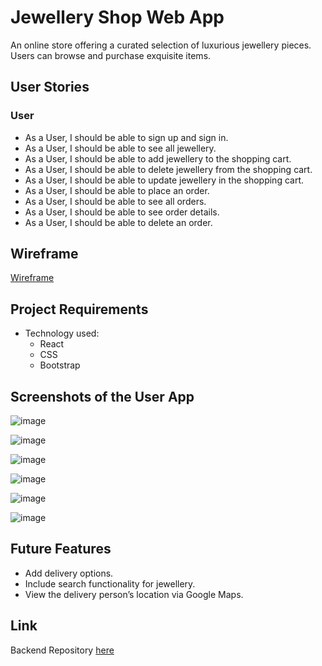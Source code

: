 # Jewellery Shop Web App
An online store offering a curated selection of luxurious jewellery pieces. Users can browse and purchase exquisite items.

## User Stories
### User 
- As a User, I should be able to sign up and sign in.
- As a User, I should be able to see all jewellery.
- As a User, I should be able to add jewellery to the shopping cart.
- As a User, I should be able to delete jewellery from the shopping cart.
- As a User, I should be able to update jewellery in the shopping cart.
- As a User, I should be able to place an order.
- As a User, I should be able to see all orders.
- As a User, I should be able to see order details.
- As a User, I should be able to delete an order.

## Wireframe
[Wireframe](https://www.canva.com/design/DAGRovr_syU/9kuxpPXNoR9GcVqMCoDYZw/view?utm_content=DAGRovr_syU&utm_campaign=designshare&utm_medium=link&utm_source=editor)

## Project Requirements
- Technology used:
    - React 
    - CSS
    - Bootstrap

## Screenshots of the User App
![image](https://github.com/user-attachments/assets/4caccdd3-5100-4062-acfa-47c7471987a8)


![image](https://github.com/user-attachments/assets/cfa72d31-fdf5-4222-af14-e259eb4030ec)

![image](https://github.com/user-attachments/assets/88755986-989e-4613-b9e1-34df8bfd1a2f)

![image](https://github.com/user-attachments/assets/9c350a1b-ec04-4939-b2a6-5a1205e9748a)

![image](https://github.com/user-attachments/assets/105b0f8c-1e12-41dc-b2c1-3b221c6f109d)

![image](https://github.com/user-attachments/assets/aec08493-5184-4810-ba74-2c8d1f73deb0)

## Future Features
- Add delivery options.
- Include search functionality for jewellery.
- View the delivery person’s location via Google Maps.

## Link
Backend Repository [here](https://github.com/zainabkarim18/jewellery-shop-backend.git)
